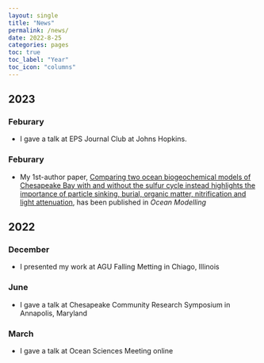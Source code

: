 ```yaml
---
layout: single
title: "News"
permalink: /news/
date: 2022-8-25
categories: pages
toc: true
toc_label: "Year"
toc_icon: "columns"
---
```

## 2023
### Feburary 
- I gave a talk at EPS Journal Club at Johns Hopkins.

### Feburary
- My 1st-author paper, [Comparing two ocean biogeochemical models of Chesapeake Bay with and without the sulfur cycle instead highlights the importance of particle sinking, burial, organic matter, nitrification and light attenuation](https://authors.elsevier.com/a/1gbuW5CmkuuOzX), has been published in *Ocean Modelling*

## 2022
### December
- I presented my work at AGU Falling Metting in Chiago, Illinois

### June
- I gave a talk at Chesapeake Community Research Symposium in Annapolis, Maryland

### March
- I gave a talk at Ocean Sciences Meeting online
